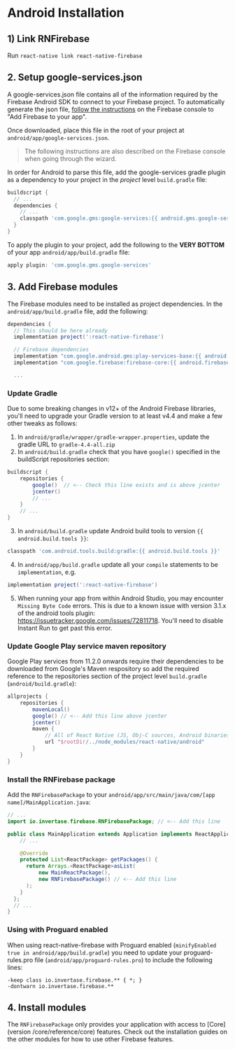 # Android Installation

## 1) Link RNFirebase

Run `react-native link react-native-firebase`

## 2. Setup google-services.json

A google-services.json file contains all of the information required by the Firebase Android SDK to connect to your Firebase project. To automatically generate the json file, [follow the instructions](https://firebase.google.com/docs/android/setup#add_firebase_to_your_app) on the Firebase console to "Add Firebase to your app".

Once downloaded, place this file in the root of your project at `android/app/google-services.json`.

> The following instructions are also described on the Firebase console when going through the wizard.

In order for Android to parse this file, add the google-services gradle plugin as a dependency to your project in the *project* level `build.gradle` file:

```groovy
buildscript {
  // ...
  dependencies {
    // ...
    classpath 'com.google.gms:google-services:{{ android.gms.google-services }}'
  }
}
```

To apply the plugin to your project, add the following to the **VERY BOTTOM** of your app `android/app/build.gradle` file:

```groovy
apply plugin: 'com.google.gms.google-services'
```

## 3. Add Firebase modules

The Firebase modules need to be installed as project dependencies. In the `android/app/build.gradle` file, add the following:

```groovy
dependencies {
  // This should be here already
  implementation project(':react-native-firebase')

  // Firebase dependencies
  implementation "com.google.android.gms:play-services-base:{{ android.gms.play-services-base }}"
  implementation "com.google.firebase:firebase-core:{{ android.firebase.core }}"

  ...
```

### Update Gradle

Due to some breaking changes in v12+ of the Android Firebase libraries, you'll need to upgrade your Gradle version to at least v4.4 and make a few other tweaks as follows:

1) In `android/gradle/wrapper/gradle-wrapper.properties`, update the gradle URL to `gradle-4.4-all.zip`
2) In `android/build.gradle` check that you have `google()` specified in the buildScript repositories section:

```groovy
buildscript {
    repositories {
        google()  // <-- Check this line exists and is above jcenter
        jcenter()
        // ...
    }
    // ...
}
```

3) In `android/build.gradle` update Android build tools to version `{{ android.build.tools }}`:

```groovy
classpath 'com.android.tools.build:gradle:{{ android.build.tools }}'
```

4) In `android/app/build.gradle` update all your `compile` statements to be `implementation`, e.g.

```groovy
implementation project(':react-native-firebase')
```

5) When running your app from within Android Studio, you may encounter `Missing Byte Code` errors.  This is due to a known issue with version 3.1.x of the android tools plugin: https://issuetracker.google.com/issues/72811718.  You'll need to disable Instant Run to get past this error.

### Update Google Play service maven repository

Google Play services from 11.2.0 onwards require their dependencies to be downloaded from Google's Maven respository so add the required reference to the repositories section of the project level `build.gradle` (`android/build.gradle`):

```groovy
allprojects {
    repositories {
        mavenLocal()
        google() // <-- Add this line above jcenter
        jcenter()
        maven {
            // All of React Native (JS, Obj-C sources, Android binaries) is installed from npm
            url "$rootDir/../node_modules/react-native/android"
        }
    }
}
```

### Install the RNFirebase package

Add the `RNFirebasePackage` to your `android/app/src/main/java/com/[app name]/MainApplication.java`:

```java
// ...
import io.invertase.firebase.RNFirebasePackage; // <-- Add this line

public class MainApplication extends Application implements ReactApplication {
    // ...

    @Override
    protected List<ReactPackage> getPackages() {
      return Arrays.<ReactPackage>asList(
          new MainReactPackage(),
          new RNFirebasePackage() // <-- Add this line
      );
    }
  };
  // ...
}
```

### Using with Proguard enabled

When using react-native-firebase with Proguard enabled (`minifyEnabled true in android/app/build.gradle`) you need to update your proguard-rules.pro file (`android/app/proguard-rules.pro`) to include the following lines:
```
-keep class io.invertase.firebase.** { *; }
-dontwarn io.invertase.firebase.**
```

## 4. Install modules

The `RNFirebasePackage` only provides your application with access to [Core](version /core/reference/core) features. Check out the installation guides on the other modules for how to use other Firebase features.
